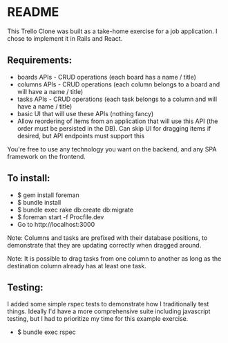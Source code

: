 # README

This Trello Clone was built as a take-home exercise for a job application.  I chose to implement it in Rails and React.

## Requirements:
* boards APIs - CRUD operations (each board has a name / title)
* columns APIs - CRUD operations (each column belongs to a board and will have a name / title)
* tasks APIs - CRUD operations (each task belongs to a column and will have a name / title)
* basic UI that will use these APIs (nothing fancy)
* Allow reordering of items from an application that will use this API (the order must be persisted in the DB). Can skip UI for dragging items if desired, but API endpoints must support this

You're free to use any technology you want on the backend, and any SPA framework on the frontend.

## To install:
* $ gem install foreman
* $ bundle install
* $ bundle exec rake db:create db:migrate
* $ foreman start -f Procfile.dev
* Go to http://localhost:3000

Note: Columns and tasks are prefixed with their database positions, to demonstrate that they are updating correctly when dragged around.

Note: It is possible to drag tasks from one column to another as long as the destination column already has at least one task.

## Testing:
I added some simple rspec tests to demonstrate how I traditionally test things.  Ideally I'd have a more comprehensive suite including javascript testing, but I had to prioritize my time for this example exercise.

* $ bundle exec rspec
